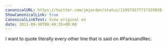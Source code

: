 ```yaml
---
canonicalURL: https://twitter.com/jmjordan/status/119574577717329920
ShowCanonicalLink: true
CanonicalLinkText: View original on
date: 2011-09-30T00:49:35+00:00
---
```

I want to quote literally every other line that is said on #ParksandRec.